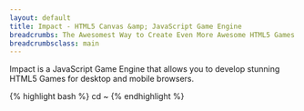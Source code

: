 ```yaml
---
layout: default
title: Impact - HTML5 Canvas &amp; JavaScript Game Engine
breadcrumbs: The Awesomest Way to Create Even More Awesome HTML5 Games!
breadcrumbsclass: main
---
```

Impact is a JavaScript Game Engine that allows you to develop stunning HTML5 Games for desktop and mobile browsers.

{% highlight bash %}
cd ~
{% endhighlight %}